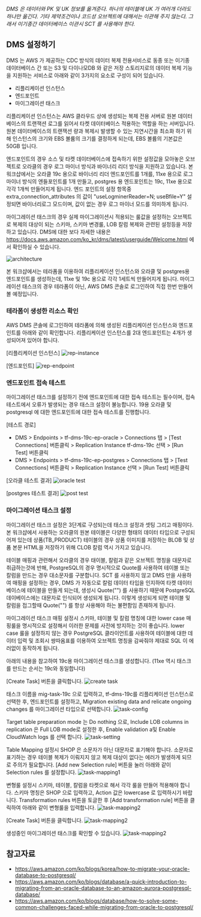 *DMS 은 데이터와 PK 및 UK 정보를 옮겨준다. 하나의 테이블에 UK 가 여러개 더라도 하나만 옮긴다. 기타 제약조건이나 코드성 오브젝트에 대해서는 이관해 주지 않는다. 그래서 이기종간 데이터베이스 이관시 SCT 를 사용해야 한다.* 

## DMS 설정하기 ##

DMS 는 AWS 가 제공하는 CDC 방식의 데이터 복제 전용서비스로 동종 또는 이기종 데이터베이스 간 또는 S3 및 다이나모DB 와 같은 저장 스토리지로의 데이터 복제 기능을 지원하는 서비스로 아래와 같이 3가지의 요소로 구성이 되어 있습니다.

* 리플리케이션 인스턴스
* 엔드포인트
* 마이그레이션 태스크

리플리케이션 인스턴스는 AWS 클라우드 상에 생성되는 복제 전용 서버로 원본 데이터베이스의 트랜잭션 로그를 읽어서 타켓 데이터베이스 적용하는 역할을 하는 서버입니다.
원본 데이터베이스의 트랜잭션 량과 복제시 발생할 수 있는 지연시간을 최소화 하기 위해 인스턴스의 크기와 EBS 볼륨의 크기를 결정하게 되는데, EBS 볼륨의 기본값은 50GB 입니다.   

엔드포인트의 경우 소스 및 타켓 데이터베이스에 접속하기 위한 설정값을 모아놓은 오브젝트로 오라클의 경우 로그 마이너 방식과 바이너리 리더 방식을 지원하고 있습니다.
본 워크샵에서는 오라클 19c 용으로 바이너리 리더 엔드포인트를 1개를, 11xe 용으로 로그 마이너 방식의 엔들포인트를 1개 만들고, postgres 용 엔드포인트는 19c, 11xe 용으로 각각 1개씩 만들어지게 됩니다.
엔드 포인트의 설정 항목중 extra_connection_attributes 의 값이 "useLogminerReader=N; useBfile=Y" 설정되면 바이너리로그 모드이며, 값이 없는 경우 로그 마이너 모드를 의미하게 됩니다. 

마이그레이션 태스크의 경우 실제 마이그레이션시 적용되는 룰값을 설정하는 오브젝트로 복제의 대상이 되는 스키마, 스키마 변경룰, LOB 칼럼 복제와 관련된 설정등을 저장하고 있습니다. 
DMS에 대한 보다 자세한 내용은 https://docs.aws.amazon.com/ko_kr/dms/latest/userguide/Welcome.html 에서 확인하실 수 있습니다. 

![architecture](https://github.com/gnosia93/postgres-terraform/blob/main/dms/images/dms-architecture.png)

본 워크샵에서는 테라폼을 이용하여 리플리케이션 인스턴스와 오라클 및 postgres용 엔드포인트를 생성하는데, 11xe 및 19c 용으로 각각 1세트씩 만들어지게 됩니다. 
마이그레이션 태스크의 경우 테라폼이 아닌, AWS DMS 콘솔로 로그인하여 직접 한번 만들어 볼 예정입니다. 

### 테라폼이 생성한 리소스 확인 ###

AWS DMS 콘솔에 로그인하여 테라폼에 의해 생성된 리플리케이션 인스턴스와 엔드포인트를 아래와 같이 확인합니다. 리플리케이션 인스턴스를 2대 엔드포인트는 4개가 생성되어져 있어야 합니다. 

[리플리케이션 인스턴스]
![rep-instance](https://github.com/gnosia93/postgres-terraform/blob/main/dms/images/dms-replication-inst.png)

[엔드포인트]
![rep-endpoint](https://github.com/gnosia93/postgres-terraform/blob/main/dms/images/dms-ep.png)


### 엔드포인트 접속 테스트 ###

마이그레이션 태스크를 설정하기 전에 엔드포인트에 대한 접속 테스트는 필수이며, 접속 테스트에서 오류가 발생되는 경우 태스크 설정이 불능합니다. 19용 오라클 및 postgresql 에 대한 엔드포인트에 대한 접속 테스트를 진행합니다. 

[테스트 경로]
* DMS > Endpoints > tf-dms-19c-ep-oracle > Connections 탭 > [Test Connections] 버튼클릭 > Replication Instance tf-dms-19c 선택 > [Run Test] 버튼클릭
* DMS > Endpoints > tf-dms-19c-ep-postgres > Connections 탭 > [Test Connections] 버튼클릭 > Replication Instance 선택 > [Run Test] 버튼클릭

[오라클 테스트 결과]
![oracle test](https://github.com/gnosia93/postgres-terraform/blob/main/dms/images/dms-test-oracle.png)

[postgres 테스트 결과]
![post test](https://github.com/gnosia93/postgres-terraform/blob/main/dms/images/dms-test-postgres.png)


### 마이그레이션 태스크 설정 ###

마이그레이션 태스크 설정은 3단계로 구성되는데 태스크 설정과 셋팅 그리고 매핑이다. 본 워크샵에서 사용하는 오라클의 원본 테이블은 다양한 형태의 데이터 타입으로 구성되어져 있는데
상품(TB_PRODUCT) 테이블의 경우 상품 이미지를 저장하는 BLOB 및 상품 본문 HTML을 저장하기 위해 CLOB 칼럼 역시 가지고 있습니다. 

테이블 매핑과 관련해서 오라클의 경우 태이블, 칼럼과 같은 오브젝트 명칭을 대문자로 취급하는것에 반해, PostgreSQL의 경우 명시적으로 Quote를 사용하여 테이블 또는 칼럼을 만드는 경우 대소문자를 구분합니다. SCT 를 사용하지 않고 DMS 만을 사용하여 매핑을 설정하는 경우, DMS 가 자동으로 칼럼 데이터 타입을 인지하여 타켓 데이터베이스에 테이블을 만들게 되는데, 생성시 Quote("") 를
사용하기 때문에 PostgreSQL 데이베이스에는 대문자로 인식되어 생성되게 됩니다. 이렇게 생성되게 되면 테이블 및 칼럼을 접그할때 Quote("") 를 항상 사용해야 하는 불편함임 존재하게 됩니다. 

마이그레이션 태스크 매핑 설정시 스키마, 테이블 및 칼럼 명칭에 대한 lower case 매핑룰을 명시적으로 설정해서 이러한 문제를 사전에 방지하는 것이 좋습니다. lower case 룰을 설정하지 않는 경우
PostgreSQL 클라이언트를 사용하여 테이블에 대한 데이터 입력 및 조회시 쌍따옴표를 이용하여 오브젝트 명칭을 감싸줘야 제대로 SQL 이 에러없이 동작하게 됩니다. 

아래의 내용을 참고하여 19c용 마이그레이션 태스크를 생성합니다. (11xe 역시 태스크를 만드는 순서는 19c와 동일합니다)

[Create Task] 버튼을 클릭합니다.
![create task](https://github.com/gnosia93/postgres-terraform/blob/main/dms/images/mig-task-start.png)

태스크 이름을 mig-task-19c 으로 입력하고, tf-dms-19c를 리플리케이션 인스턴스로 선택한 후, 엔드포인트를 설정하고, Migration existing data and relicate ongoing changes 를 마이그레이션 타입으로 선택합니다. 
![task-config](https://github.com/gnosia93/postgres-terraform/blob/main/dms/images/mig-task-conf.png)

Target table preparation mode 는 Do nothing 으로, Include LOB columns in replication 은 Full LOB mode로 설정한 후, Enable validation a및 Enable CloudWatch logs 를 선택 합니다. 
![task-setting](https://github.com/gnosia93/postgres-terraform/blob/main/dms/images/mig-task-setting1.png)

Table Mapping 설정시 SHOP 은 소문자가 아닌 대문자로 표기해야 합니다. 소문자로 표기하는 경우 테이블 복제가 이뤄지지 않고 복제 대상이 없다는 에러가 발생하게 되므로 주의가 필요합니다. [Add new Selection rule] 버튼을 눌러 아래와 같이 Selection rules 를 설정합니다. 
![task-mapping1](https://github.com/gnosia93/postgres-terraform/blob/main/dms/images/mig-task-table-mapping.png)

변형룰 설정시 스키마, 테이블, 칼럼을 타켓으로 해서 각각 룰을 만들어 적용해야 합니다. 스키마 명칭은 SHOP 으로 입력하고, Action 값은 lowercase 로 입력하시기 바랍니다. Transformation rules 버튼을 토글한 후 [Add transformation rule] 버튼을 클릭하여 아래와 같이 변형룰을 입력합니다. 
![task-mapping2](https://github.com/gnosia93/postgres-terraform/blob/main/dms/images/mig-task-trans-rule.png)

[Create Task] 버튼을 클릭합니다. 
![task-mapping2](https://github.com/gnosia93/postgres-terraform/blob/main/dms/images/mig-task-create-button.png)

생성중인 마이그레이션 태스크를 확인할 수 있습니다. 
![task-mapping2](https://github.com/gnosia93/postgres-terraform/blob/main/dms/images/mig-task-result.png)


## 참고자료 ##

* https://aws.amazon.com/ko/blogs/korea/how-to-migrate-your-oracle-database-to-postgresql/
* https://aws.amazon.com/ko/blogs/database/a-quick-introduction-to-migrating-from-an-oracle-database-to-an-amazon-aurora-postgresql-database/
* https://aws.amazon.com/ko/blogs/database/how-to-solve-some-common-challenges-faced-while-migrating-from-oracle-to-postgresql/
